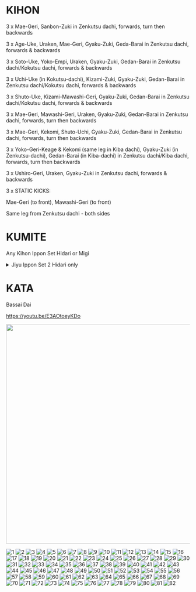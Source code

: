 
# KIHON

3 x	Mae-Geri, Sanbon-Zuki	in Zenkutsu dachi, forwards, turn then backwards

3 x	Age-Uke, Uraken, Mae-Geri, Gyaku-Zuki, Geda-Barai	in Zenkutsu dachi, forwards & backwards

3 x	Soto-Uke, Yoko-Empi, Uraken, Gyaku-Zuki, Gedan-Barai	in Zenkutsu dachi/Kokutsu dachi, forwards & backwards

3 x	Uchi-Uke (in Kokutsu-dachi), Kizami-Zuki, Gyaku-Zuki, Gedan-Barai	in Zenkutsu dachi/Kokutsu dachi, forwards & backwards

3 x	Shuto-Uke, Kizami-Mawashi-Geri, Gyaku-Zuki, Gedan-Barai	in Zenkutsu dachi/Kokutsu dachi, forwards & backwards

3 x	Mae-Geri, Mawashi-Geri, Uraken, Gyaku-Zuki, Gedan-Barai	in Zenkutsu dachi, forwards, turn then backwards

3 x	Mae-Geri, Kekomi, Shuto-Uchi, Gyaku-Zuki, Gedan-Barai	in Zenkutsu dachi, forwards, turn then backwards

3 x	Yoko-Geri-Keage & Kekomi (same leg in Kiba dachi), Gyaku-Zuki (in Zenkutsu-dachi), Gedan-Barai (in Kiba-dachi)	in Zenkutsu dachi/Kiba dachi, forwards, turn then backwards

3 x	Ushiro-Geri, Uraken, Gyaku-Zuki	in Zenkutsu dachi, forwards & backwards

3 x	
STATIC KICKS:

Mae-Geri (to front), Mawashi-Geri (to front)

Same leg from Zenkutsu dachi - both sides

# KUMITE
Any Kihon Ippon Set Hidari or Migi

<details>
  <summary>Jiyu Ippon Set 2 Hidari only</summary>

## Jodan

![](http://www.cfts-karate.co.uk/images/Set_Images/Jiyu_sets/2101.JPG)

Attacker: Jiyu-dachi (Ready stance)

Defender: Jiyu-dachi (Ready stance)

![](http://www.cfts-karate.co.uk/images/Set_Images/Jiyu_sets/2102.JPG)

Attacker: Step forward jodan oi-zuki (head punch)

Defender: Hidari jodan, nagashi-uke/migi chudan, ura-zuki

![](http://www.cfts-karate.co.uk/images/Set_Images/Jiyu_sets/2103.JPG)

Defender: Close up of ura-zuki

![](http://www.cfts-karate.co.uk/images/Set_Images/Jiyu_sets/2104.JPG)

Defender: Left tate-shuto/hikite gamae

## Chudan

![](http://www.cfts-karate.co.uk/images/Set_Images/Jiyu_sets/2201.JPG)

Attacker: In ji-yu dachi

Defender: In ji-yu dachi

![](http://www.cfts-karate.co.uk/images/Set_Images/Jiyu_sets/2202.JPG)

Attacker: Step in chudan-zuki

Defender: Hidari osae gedan-uke/migi jodan

![](http://www.cfts-karate.co.uk/images/Set_Images/Jiyu_sets/2203.JPG)

Defender: Uraken-uchi

![](http://www.cfts-karate.co.uk/images/Set_Images/Jiyu_sets/2204.JPG)

Defender: Hidari osae gedan-uke/migi jodan

## Mae-Geri

![](http://www.cfts-karate.co.uk/images/Set_Images/Jiyu_sets/2301.JPG)

Attacker: In ji-yu dachi

Defender: In ji-yu dachi

![](http://www.cfts-karate.co.uk/images/Set_Images/Jiyu_sets/2302.JPG)

Attacker: Right mae-geri

Defender: Migi gedan-barai

![](http://www.cfts-karate.co.uk/images/Set_Images/Jiyu_sets/2303.JPG)

Defender: Hidari gyaku tate-shuto

![](http://www.cfts-karate.co.uk/images/Set_Images/Jiyu_sets/2304.JPG)

Defender: Choku-zuki/hidari jodan

![](http://www.cfts-karate.co.uk/images/Set_Images/Jiyu_sets/2305.JPG)

Defender: Tate shuto/hikite gamae

</details>

# KATA

Bassai Dai	 

https://youtu.be/E3AOtoeyKDo

<img src="https://user-images.githubusercontent.com/15803819/54088430-ee408e00-4355-11e9-8bad-614fe4199105.jpg" width="600">

![1](https://user-images.githubusercontent.com/10514031/59127688-46d8f480-8960-11e9-92b5-0c18cdce0f14.PNG)
![2](https://user-images.githubusercontent.com/10514031/59127689-46d8f480-8960-11e9-9b8d-35d9157aac67.PNG)
![3](https://user-images.githubusercontent.com/10514031/59127690-46d8f480-8960-11e9-845e-0296999bada7.PNG)
![4](https://user-images.githubusercontent.com/10514031/59127691-46d8f480-8960-11e9-801c-7ac1d0ae6a6d.PNG)
![5](https://user-images.githubusercontent.com/10514031/59127692-47718b00-8960-11e9-8512-43ee77c525f1.PNG)
![6](https://user-images.githubusercontent.com/10514031/59127693-47718b00-8960-11e9-826c-19adc4e87f50.PNG)
![7](https://user-images.githubusercontent.com/10514031/59127694-47718b00-8960-11e9-96e5-19c3a7aa0867.PNG)
![8](https://user-images.githubusercontent.com/10514031/59127695-47718b00-8960-11e9-9ec7-dfa7813fd1af.PNG)
![9](https://user-images.githubusercontent.com/10514031/59127696-480a2180-8960-11e9-9b91-c0a8ec136310.PNG)
![10](https://user-images.githubusercontent.com/10514031/59127697-480a2180-8960-11e9-961f-9f943bed3563.PNG)
![11](https://user-images.githubusercontent.com/10514031/59127698-480a2180-8960-11e9-8d37-df868ccb8304.PNG)
![12](https://user-images.githubusercontent.com/10514031/59127699-480a2180-8960-11e9-88e4-965ee44e394f.PNG)
![13](https://user-images.githubusercontent.com/10514031/59127701-48a2b800-8960-11e9-8d9a-21d5d830973f.PNG)
![14](https://user-images.githubusercontent.com/10514031/59127702-48a2b800-8960-11e9-8072-721f52309023.PNG)
![15](https://user-images.githubusercontent.com/10514031/59127704-48a2b800-8960-11e9-9fdc-f1a19805f2a8.PNG)
![16](https://user-images.githubusercontent.com/10514031/59127705-48a2b800-8960-11e9-9f5e-d77fc8654d21.PNG)
![17](https://user-images.githubusercontent.com/10514031/59127706-48a2b800-8960-11e9-9802-fa2987b00705.PNG)
![18](https://user-images.githubusercontent.com/10514031/59127707-493b4e80-8960-11e9-85e8-1491a6af0f08.PNG)
![19](https://user-images.githubusercontent.com/10514031/59127708-493b4e80-8960-11e9-96a6-ed4fd51a776b.PNG)
![20](https://user-images.githubusercontent.com/10514031/59127709-493b4e80-8960-11e9-923e-f6b6941be39b.PNG)
![21](https://user-images.githubusercontent.com/10514031/59127710-493b4e80-8960-11e9-814e-c7f9a56c5d52.PNG)
![22](https://user-images.githubusercontent.com/10514031/59127711-493b4e80-8960-11e9-9449-be691ffef527.PNG)
![23](https://user-images.githubusercontent.com/10514031/59127713-49d3e500-8960-11e9-978c-b0b48d0df6e9.PNG)
![24](https://user-images.githubusercontent.com/10514031/59127714-49d3e500-8960-11e9-8519-bafd8007a20f.PNG)
![25](https://user-images.githubusercontent.com/10514031/59127715-49d3e500-8960-11e9-8252-b68b3080dd89.PNG)
![26](https://user-images.githubusercontent.com/10514031/59127717-49d3e500-8960-11e9-842a-e68cdcd205cc.PNG)
![27](https://user-images.githubusercontent.com/10514031/59127718-4a6c7b80-8960-11e9-98ee-4a5773275280.PNG)
![28](https://user-images.githubusercontent.com/10514031/59127719-4a6c7b80-8960-11e9-8127-6856582a3b67.PNG)
![29](https://user-images.githubusercontent.com/10514031/59127720-4a6c7b80-8960-11e9-834d-265c63da69a7.PNG)
![30](https://user-images.githubusercontent.com/10514031/59127721-4a6c7b80-8960-11e9-8831-e5aac799c171.PNG)
![31](https://user-images.githubusercontent.com/10514031/59127722-4a6c7b80-8960-11e9-9b45-461b484bfc67.PNG)
![32](https://user-images.githubusercontent.com/10514031/59127723-4b051200-8960-11e9-8112-10b468a04dbc.PNG)
![33](https://user-images.githubusercontent.com/10514031/59127724-4b051200-8960-11e9-9f5f-ab7ea0bb6a30.PNG)
![34](https://user-images.githubusercontent.com/10514031/59127725-4b051200-8960-11e9-8630-b9e49534745e.PNG)
![35](https://user-images.githubusercontent.com/10514031/59127726-4b051200-8960-11e9-97c2-1c89bb6f18c7.PNG)
![36](https://user-images.githubusercontent.com/10514031/59127727-4b9da880-8960-11e9-9e78-eaf9cacd0e18.PNG)
![37](https://user-images.githubusercontent.com/10514031/59127728-4b9da880-8960-11e9-8b15-67c64b414811.PNG)
![38](https://user-images.githubusercontent.com/10514031/59127729-4c363f00-8960-11e9-84cc-df187d478116.PNG)
![39](https://user-images.githubusercontent.com/10514031/59127730-4c363f00-8960-11e9-9b85-07c32e3a2b33.PNG)
![40](https://user-images.githubusercontent.com/10514031/59127731-4c363f00-8960-11e9-99c9-864eabcadecc.PNG)
![41](https://user-images.githubusercontent.com/10514031/59127732-4cced580-8960-11e9-999b-484dcf73b8a9.PNG)
![42](https://user-images.githubusercontent.com/10514031/59127733-4cced580-8960-11e9-9185-cfe32ca95148.PNG)
![43](https://user-images.githubusercontent.com/10514031/59127734-4cced580-8960-11e9-8c1b-8ecb503f428c.PNG)
![44](https://user-images.githubusercontent.com/10514031/59127735-4cced580-8960-11e9-9ae2-bfed771c283c.PNG)
![45](https://user-images.githubusercontent.com/10514031/59127737-4d676c00-8960-11e9-9173-66c973bade65.PNG)
![46](https://user-images.githubusercontent.com/10514031/59127738-4d676c00-8960-11e9-9546-345c55c34da2.PNG)
![47](https://user-images.githubusercontent.com/10514031/59127739-4d676c00-8960-11e9-9938-64f3f9fc46b2.PNG)
![48](https://user-images.githubusercontent.com/10514031/59127740-4d676c00-8960-11e9-96a4-1026b1fe3166.PNG)
![49](https://user-images.githubusercontent.com/10514031/59127741-4d676c00-8960-11e9-83f1-cfec40767c3e.PNG)
![50](https://user-images.githubusercontent.com/10514031/59127742-4e000280-8960-11e9-96ce-7f0ea316eedd.PNG)
![51](https://user-images.githubusercontent.com/10514031/59127743-4e000280-8960-11e9-9bd2-2240c3d2ada9.PNG)
![52](https://user-images.githubusercontent.com/10514031/59127744-4e000280-8960-11e9-9079-daa7b1a7571f.PNG)
![53](https://user-images.githubusercontent.com/10514031/59127745-4e000280-8960-11e9-809c-c1491a24ecd4.PNG)
![54](https://user-images.githubusercontent.com/10514031/59127746-4e989900-8960-11e9-80a8-9dadbd02aa38.PNG)
![55](https://user-images.githubusercontent.com/10514031/59127747-4e989900-8960-11e9-98e8-e311bf9b520b.PNG)
![56](https://user-images.githubusercontent.com/10514031/59127748-4e989900-8960-11e9-8883-786f31f046ac.PNG)
![57](https://user-images.githubusercontent.com/10514031/59127751-4e989900-8960-11e9-9a4d-ea4fccd8a729.PNG)
![58](https://user-images.githubusercontent.com/10514031/59127752-4e989900-8960-11e9-8705-4f972c3818d8.PNG)
![59](https://user-images.githubusercontent.com/10514031/59127753-4f312f80-8960-11e9-8749-6c33a055d37c.PNG)
![60](https://user-images.githubusercontent.com/10514031/59127754-4f312f80-8960-11e9-8081-125f71509ebe.PNG)
![61](https://user-images.githubusercontent.com/10514031/59127755-4f312f80-8960-11e9-9132-2677a4bd6167.PNG)
![62](https://user-images.githubusercontent.com/10514031/59127756-4f312f80-8960-11e9-9c6b-a1c272cdfb52.PNG)
![63](https://user-images.githubusercontent.com/10514031/59127757-4f312f80-8960-11e9-8722-f7f530c77c4d.PNG)
![64](https://user-images.githubusercontent.com/10514031/59127758-4fc9c600-8960-11e9-968d-42c92db81829.PNG)
![65](https://user-images.githubusercontent.com/10514031/59127759-4fc9c600-8960-11e9-9d07-7ea096b41a26.PNG)
![66](https://user-images.githubusercontent.com/10514031/59127760-4fc9c600-8960-11e9-8e5a-a3ef3686a36b.PNG)
![67](https://user-images.githubusercontent.com/10514031/59127761-4fc9c600-8960-11e9-8d2c-17431940ba6d.PNG)
![68](https://user-images.githubusercontent.com/10514031/59127762-50625c80-8960-11e9-8bdd-b8d1413a2b2b.PNG)
![69](https://user-images.githubusercontent.com/10514031/59127763-50625c80-8960-11e9-9f8e-e177274eb7b5.PNG)
![70](https://user-images.githubusercontent.com/10514031/59127764-50625c80-8960-11e9-84d1-b8cb03fe4d87.PNG)
![71](https://user-images.githubusercontent.com/10514031/59127765-50625c80-8960-11e9-901e-90d5362758a9.PNG)
![72](https://user-images.githubusercontent.com/10514031/59127766-50625c80-8960-11e9-802f-9328586b1621.PNG)
![73](https://user-images.githubusercontent.com/10514031/59127768-50faf300-8960-11e9-9ee7-7ccba2f62c44.PNG)
![74](https://user-images.githubusercontent.com/10514031/59127769-50faf300-8960-11e9-9a1d-74d02b2cf2c4.PNG)
![75](https://user-images.githubusercontent.com/10514031/59127770-50faf300-8960-11e9-94d2-178b7eb9d4ba.PNG)
![76](https://user-images.githubusercontent.com/10514031/59127771-50faf300-8960-11e9-99aa-318783f45cc4.PNG)
![77](https://user-images.githubusercontent.com/10514031/59127772-50faf300-8960-11e9-9cd1-a4873c7d3b32.PNG)
![78](https://user-images.githubusercontent.com/10514031/59127773-51938980-8960-11e9-8ddf-16cd22bcf8a6.PNG)
![79](https://user-images.githubusercontent.com/10514031/59127774-51938980-8960-11e9-8cee-f3534e3fefac.PNG)
![80](https://user-images.githubusercontent.com/10514031/59127775-51938980-8960-11e9-811f-d6619e6b16a4.PNG)
![81](https://user-images.githubusercontent.com/10514031/59127776-522c2000-8960-11e9-9822-a79a855e35b1.PNG)
![82](https://user-images.githubusercontent.com/10514031/59127687-46d8f480-8960-11e9-87b2-00f69e53a7ca.PNG)
